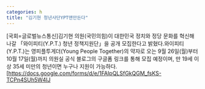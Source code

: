 ```yaml
---
categories: h
title: "김기현 청년사단YPT맨만든다"
---
```

[국회=글로벌뉴스통신]김기현 의원(국민의힘)이 대한민국 정치와 정당 문화를 혁신해 나갈 「와이피티(Y.P.T.) 청년 정책지원단」을 공개 모집한다고 밝혔다.와이피티(Y.P.T.)는 영피플투게더(Young People Together)의 약자로 오는 9월 26일(월)부터 10월 17일(월)까지 의원실 공식 블로그의 구글폼 링크를 통해 모집 예정이며, 만 19세 이상 35세 미만의 청년이면 누구나 지원이 가능하다. [https://docs.google.com/forms/d/e/1FAIpQLSfGkQGM_fsKS-TCPn4SUh5W4IJ